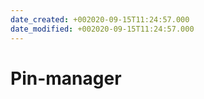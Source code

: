 ```yaml
---
date_created: +002020-09-15T11:24:57.000
date_modified: +002020-09-15T11:24:57.000
---
```


# Pin-manager
